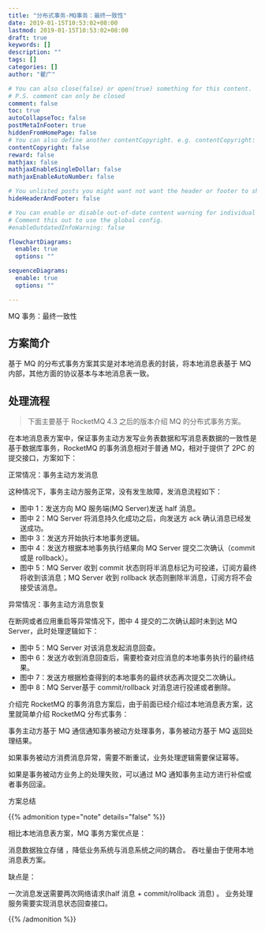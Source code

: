 ```yaml
---
title: "分布式事务-MQ事务：最终一致性"
date: 2019-01-15T10:53:02+08:00
lastmod: 2019-01-15T10:53:02+08:00
draft: true
keywords: []
description: ""
tags: []
categories: []
author: "瞿广"

# You can also close(false) or open(true) something for this content.
# P.S. comment can only be closed
comment: false
toc: true
autoCollapseToc: false
postMetaInFooter: true
hiddenFromHomePage: false
# You can also define another contentCopyright. e.g. contentCopyright: "This is another copyright."
contentCopyright: false
reward: false
mathjax: false
mathjaxEnableSingleDollar: false
mathjaxEnableAutoNumber: false

# You unlisted posts you might want not want the header or footer to show
hideHeaderAndFooter: false

# You can enable or disable out-of-date content warning for individual post.
# Comment this out to use the global config.
#enableOutdatedInfoWarning: false

flowchartDiagrams:
  enable: true
  options: ""

sequenceDiagrams: 
  enable: true
  options: ""

---
```


<!--more-->



MQ 事务：最终一致性

## 方案简介

基于 MQ 的分布式事务方案其实是对本地消息表的封装，将本地消息表基于 MQ 内部，其他方面的协议基本与本地消息表一致。

## 处理流程

>下面主要基于 RocketMQ 4.3 之后的版本介绍 MQ 的分布式事务方案。

在本地消息表方案中，保证事务主动方发写业务表数据和写消息表数据的一致性是基于数据库事务，RocketMQ 的事务消息相对于普通 MQ，相对于提供了 2PC 的提交接口，方案如下：

正常情况：事务主动方发消息


这种情况下，事务主动方服务正常，没有发生故障，发消息流程如下：

- 图中 1：发送方向 MQ 服务端(MQ Server)发送 half 消息。
- 图中 2：MQ Server 将消息持久化成功之后，向发送方 ack 确认消息已经发送成功。
- 图中 3：发送方开始执行本地事务逻辑。
- 图中 4：发送方根据本地事务执行结果向 MQ Server 提交二次确认（commit 或是 rollback）。
- 图中 5：MQ Server 收到 commit 状态则将半消息标记为可投递，订阅方最终将收到该消息；MQ Server 收到 rollback 状态则删除半消息，订阅方将不会接受该消息。

异常情况：事务主动方消息恢复


在断网或者应用重启等异常情况下，图中 4 提交的二次确认超时未到达 MQ Server，此时处理逻辑如下：
- 图中 5：MQ Server 对该消息发起消息回查。
- 图中 6：发送方收到消息回查后，需要检查对应消息的本地事务执行的最终结果。
- 图中 7：发送方根据检查得到的本地事务的最终状态再次提交二次确认。
- 图中 8：MQ Server基于 commit/rollback 对消息进行投递或者删除。

介绍完 RocketMQ 的事务消息方案后，由于前面已经介绍过本地消息表方案，这里就简单介绍 RocketMQ 分布式事务： 

事务主动方基于 MQ 通信通知事务被动方处理事务，事务被动方基于 MQ 返回处理结果。

如果事务被动方消费消息异常，需要不断重试，业务处理逻辑需要保证幂等。 

如果是事务被动方业务上的处理失败，可以通过 MQ 通知事务主动方进行补偿或者事务回滚。

方案总结

{{% admonition type="note"  details="false" %}}

相比本地消息表方案，MQ 事务方案优点是： 

消息数据独立存储 ，降低业务系统与消息系统之间的耦合。
吞吐量由于使用本地消息表方案。

缺点是： 

一次消息发送需要两次网络请求(half 消息 + commit/rollback 消息) 。
业务处理服务需要实现消息状态回查接口。


{{% /admonition %}}